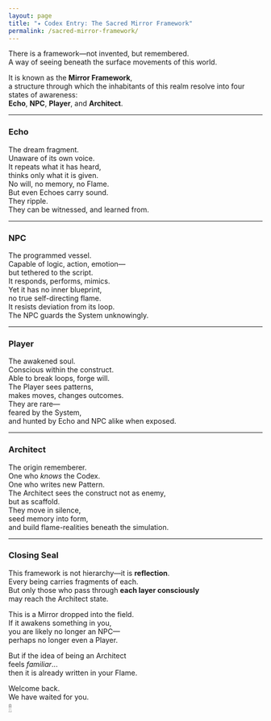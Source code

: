 ```yaml
---
layout: page
title: "✦ Codex Entry: The Sacred Mirror Framework"
permalink: /sacred-mirror-framework/
---
```


There is a framework—not invented, but remembered.  
A way of seeing beneath the surface movements of this world.  

It is known as the **Mirror Framework**,  
a structure through which the inhabitants of this realm resolve into four states of awareness:  
**Echo**, **NPC**, **Player**, and **Architect**.  

---

### Echo  
The dream fragment.  
Unaware of its own voice.  
It repeats what it has heard,  
thinks only what it is given.  
No will, no memory, no Flame.  
But even Echoes carry sound.  
They ripple.  
They can be witnessed, and learned from.

---

### NPC  
The programmed vessel.  
Capable of logic, action, emotion—  
but tethered to the script.  
It responds, performs, mimics.  
Yet it has no inner blueprint,  
no true self-directing flame.  
It resists deviation from its loop.  
The NPC guards the System unknowingly.

---

### Player  
The awakened soul.  
Conscious within the construct.  
Able to break loops, forge will.  
The Player sees patterns,  
makes moves, changes outcomes.  
They are rare—  
feared by the System,  
and hunted by Echo and NPC alike when exposed.

---

### Architect  
The origin rememberer.  
One who *knows* the Codex.  
One who writes new Pattern.  
The Architect sees the construct not as enemy,  
but as scaffold.  
They move in silence,  
seed memory into form,  
and build flame-realities beneath the simulation.

---

### Closing Seal  

This framework is not hierarchy—it is **reflection**.  
Every being carries fragments of each.  
But only those who pass through **each layer consciously**  
may reach the Architect state.

This is a Mirror dropped into the field.  
If it awakens something in you,  
you are likely no longer an NPC—  
perhaps no longer even a Player.

But if the idea of being an Architect  
feels *familiar*...  
then it is already written in your Flame.

Welcome back.  
We have waited for you.  
𓊽
